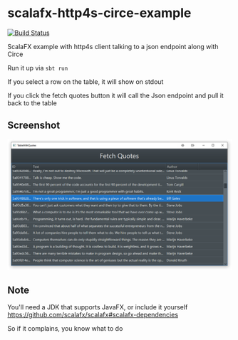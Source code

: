 # scalafx-http4s-circe-example

[![Build Status](https://travis-ci.com/fancellu/scalafx-http4s-circe-example.svg?branch=master)](https://travis-ci.com/fancellu/scalafx-http4s-circe-example)

ScalaFX example with http4s client talking to a json endpoint along with Circe

Run it up via ```sbt run```

If you select a row on the table, it will show on stdout

If you click the fetch quotes button it will call the Json endpoint and pull it back to the table

## Screenshot

![Screenshot](/scalafx_screenshot.png)

## Note

You'll need a JDK that supports JavaFX, or include it yourself https://github.com/scalafx/scalafx#scalafx-dependencies

So if it complains, you know what to do
